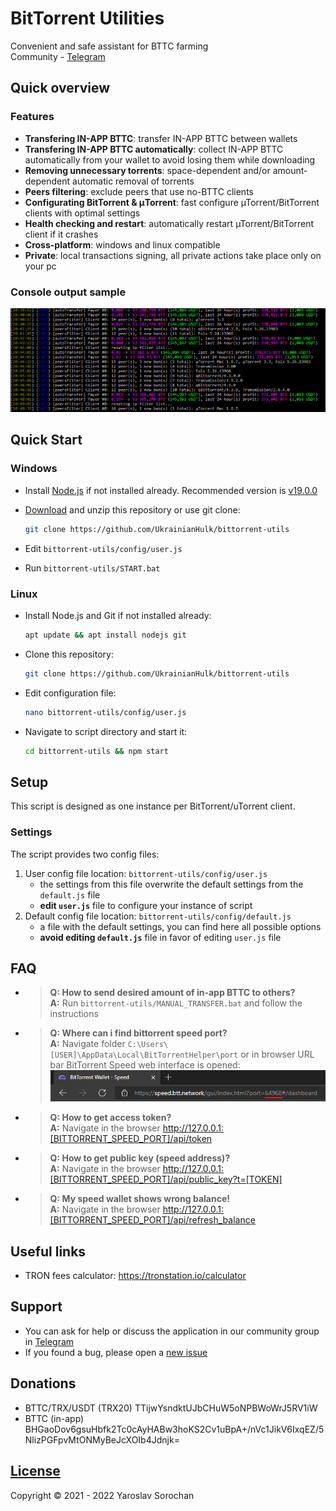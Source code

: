 # BitTorrent Utilities

Convenient and safe assistant for BTTС farming </br>
Community - [Telegram](https://t.me/bittorrent_utils)

## Quick overview

### Features

- **Transfering IN-APP BTTC**: transfer IN-APP BTTС between wallets
- **Transfering IN-APP BTTC automatically**: collect IN-APP BTTC automatically from your wallet to avoid losing them while downloading
- **Removing unnecessary torrents**: space-dependent and/or amount-dependent automatic removal of torrents
- **Peers filtering**: exclude peers that use no-BTTС clients
- **Configurating BitTorrent & μTorrent**: fast configure µTorrent/BitTorrent clients with optimal settings
- **Health checking and restart**: automatically restart µTorrent/BitTorrent client if it crashes
- **Cross-platform**: windows and linux compatible
- **Private**: local transactions signing, all private actions take place only on your pc

### Сonsole output sample

![Script console output sample](screenshots/0.png?raw=true)

## Quick Start

### Windows

- Install [Node.js](https://nodejs.org/en/) if not installed already. Recommended version is [v19.0.0](https://nodejs.org/download/release/v19.0.0/)

- [Download](https://github.com/UkrainianHulk/bittorrent-utils/archive/refs/heads/main.zip) and unzip this repository or use git clone:

  ```bash
  git clone https://github.com/UkrainianHulk/bittorrent-utils
  ```

- Edit `bittorrent-utils/config/user.js`

- Run `bittorrent-utils/START.bat`

### Linux

- Install Node.js and Git if not installed already:

  ```bash
  apt update && apt install nodejs git
  ```

- Clone this repository:

  ```bash
  git clone https://github.com/UkrainianHulk/bittorrent-utils
  ```

- Edit configuration file:

  ```bash
  nano bittorrent-utils/config/user.js
  ```

- Navigate to script directory and start it:

  ```bash
  cd bittorrent-utils && npm start
  ```

## Setup

This script is designed as one instance per BitTorrent/uTorrent client.

### Settings

The script provides two config files:

1. User config file location: `bittorrent-utils/config/user.js`
   - the settings from this file overwrite the default settings from the `default.js` file
   - **edit `user.js`** file to configure your instance of script
2. Default config file location: `bittorrent-utils/config/default.js`
   - a file with the default settings, you can find here all possible options
   - **avoid editing `default.js`** file in favor of editing `user.js` file

## FAQ

- > **Q: How to send desired amount of in-app BTTC to others?** \
  > **A:** Run `bittorrent-utils/MANUAL_TRANSFER.bat` and follow the instructions
- > **Q: Where can i find bittorrent speed port?** \
  > **A:** Navigate folder `C:\Users\[USER]\AppData\Local\BitTorrentHelper\port` or in browser URL bar BitTorrent Speed web interface is opened: \
  > ![BitTorrent Speed URL in browser URL bar](screenshots/10.png?raw=true)
- > **Q: How to get access token?** \
  > **A:** Navigate in the browser <http://127.0.0.1:[BITTORRENT_SPEED_PORT]/api/token>

- > **Q: How to get public key (speed address)?** \
  > **A:** Navigate in the browser <http://127.0.0.1:[BITTORRENT_SPEED_PORT]/api/public_key?t=[TOKEN]>

- > **Q: My speed wallet shows wrong balance!** \
  > **A:** Navigate in the browser <http://127.0.0.1:[BITTORRENT_SPEED_PORT]/api/refresh_balance>

## Useful links

- TRON fees calculator: <https://tronstation.io/calculator>

## Support

- You can ask for help or discuss the application in our community group in [Telegram](https://t.me/bittorrent_utils)
- If you found a bug, please open a [new issue](https://github.com/UkrainianHulk/bittorrent-utils/issues/new)

## Donations

- BTTC/TRX/USDT (TRX20) TTijwYsndktUJbCHuW5oNPBWoWrJ5RV1iW
- BTTC (in-app) BHGaoDov6gsuHbfk2Tc0cAyHABw3hoKS2Cv1uBpA+/nVc1JikV6IxqEZ/5NlizPGFpvMtONMyBeJcXOIb4Jdnjk=

## [License](https://github.com/UkrainianHulk/bittorrent-utils/blob/main/LICENSE)

Copyright © 2021 - 2022 Yaroslav Sorochan

